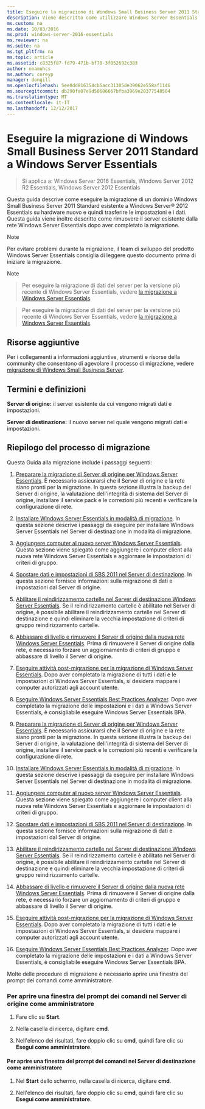 ```yaml
---
title: Eseguire la migrazione di Windows Small Business Server 2011 Standard a Windows Server Essentials
description: Viene descritto come utilizzare Windows Server Essentials
ms.custom: na
ms.date: 10/03/2016
ms.prod: windows-server-2016-essentials
ms.reviewer: na
ms.suite: na
ms.tgt_pltfrm: na
ms.topic: article
ms.assetid: c8325f87-fd79-471b-bf70-3f052692c383
author: nnamuhcs
ms.author: coreyp
manager: dongill
ms.openlocfilehash: 5ee0dd816354cb5acc31305de39062e558af1146
ms.sourcegitcommit: db290fa07e9d50686667bfba3969e20377548504
ms.translationtype: MT
ms.contentlocale: it-IT
ms.lasthandoff: 12/12/2017
---
```

# <a name="migrate-windows-small-business-server-2011-standard-to-windows-server-essentials"></a>Eseguire la migrazione di Windows Small Business Server 2011 Standard a Windows Server Essentials

>Si applica a: Windows Server 2016 Essentials, Windows Server 2012 R2 Essentials, Windows Server 2012 Essentials

Questa guida descrive come eseguire la migrazione di un dominio Windows Small Business Server 2011 Standard esistente a Windows Server® 2012 Essentials su hardware nuovo e quindi trasferire le impostazioni e i dati. Questa guida viene inoltre descritto come rimuovere il server esistente dalla rete Windows Server Essentials dopo aver completato la migrazione.  
  
> [!NOTE]
>  Per evitare problemi durante la migrazione, il team di sviluppo del prodotto Windows Server Essentials consiglia di leggere questo documento prima di iniziare la migrazione.  
  
> [!NOTE]

>  Per eseguire la migrazione di dati del server per la versione più recente di Windows Server Essentials, vedere [la migrazione a Windows Server Essentials](Migrate-from-Previous-Versions-to-Windows-Server-Essentials-or-Windows-Server-Essentials-Experience.md).  

>  Per eseguire la migrazione di dati del server per la versione più recente di Windows Server Essentials, vedere [la migrazione a Windows Server Essentials](../migrate/Migrate-from-Previous-Versions-to-Windows-Server-Essentials-or-Windows-Server-Essentials-Experience.md).  

  
## <a name="additional-resources"></a>Risorse aggiuntive  
 Per i collegamenti a informazioni aggiuntive, strumenti e risorse della community che consentono di agevolare il processo di migrazione, vedere [migrazione di Windows Small Business Server](https://go.microsoft.com/fwlink/?LinkId=217520).  
  
## <a name="terms-and-definitions"></a>Termini e definizioni  
 **Server di origine:** il server esistente da cui vengono migrati dati e impostazioni.  
  
 **Server di destinazione:** il nuovo server nel quale vengono migrati dati e impostazioni.  
  
## <a name="migration-process-summary"></a>Riepilogo del processo di migrazione  
 Questa Guida alla migrazione include i passaggi seguenti:  
  

1.  [Preparare la migrazione di Server di origine per Windows Server Essentials](Prepare-your-Source-Server-for-Windows-Server-Essentials-migration.md).  È necessario assicurarsi che il Server di origine e la rete siano pronti per la migrazione. In questa sezione illustra la backup dei Server di origine, la valutazione dell'integrità di sistema del Server di origine, installare il service pack e le correzioni più recenti e verificare la configurazione di rete.  
  
2.  [Installare Windows Server Essentials in modalità di migrazione](Install-Windows-Server-Essentials-in-migration-mode.md).  In questa sezione descrive i passaggi da eseguire per installare Windows Server Essentials nel Server di destinazione in modalità di migrazione.  
  
3.  [Aggiungere computer al nuovo server Windows Server Essentials](Join-computers-to-the-new-Windows-Server-Essentials-server.md).  Questa sezione viene spiegato come aggiungere i computer client alla nuova rete Windows Server Essentials e aggiornare le impostazioni di criteri di gruppo.  
  
4.  [Spostare dati e impostazioni di SBS 2011 nel Server di destinazione](Move-Windows-SBS-2011-Standard-settings-and-data-to-the-Destination-Server-for-Windows-Server-Essentials-migration.md).  In questa sezione fornisce informazioni sulla migrazione di dati e impostazioni dal Server di origine.  
  
5.  [Abilitare il reindirizzamento cartelle nel Server di destinazione Windows Server Essentials](Enable-folder-redirection-on-the-Windows-Server-Essentials-Destination-Server.md).  Se il reindirizzamento cartelle è abilitato nel Server di origine, è possibile abilitare il reindirizzamento cartelle nel Server di destinazione e quindi eliminare la vecchia impostazione di criteri di gruppo reindirizzamento cartelle.  
  
6.  [Abbassare di livello e rimuovere il Server di origine dalla nuova rete Windows Server Essentials](Demote-and-remove-the-Source-Server-from-the-new-Windows-Server-Essentials-network.md).  Prima di rimuovere il Server di origine dalla rete, è necessario forzare un aggiornamento di criteri di gruppo e abbassare di livello il Server di origine.  
  
7.  [Eseguire attività post-migrazione per la migrazione di Windows Server Essentials](Perform-post-migration-tasks-for-Windows-Server-Essentials-migration.md).  Dopo aver completato la migrazione di tutti i dati e le impostazioni di Windows Server Essentials, si desidera mappare i computer autorizzati agli account utente.  
  
8.  [Eseguire Windows Server Essentials Best Practices Analyzer](Run-the-Windows-Server-Essentials-Best-Practices-Analyzer.md).  Dopo aver completato la migrazione delle impostazioni e i dati a Windows Server Essentials, è consigliabile eseguire Windows Server Essentials BPA.  

1.  [Preparare la migrazione di Server di origine per Windows Server Essentials](../migrate/Prepare-your-Source-Server-for-Windows-Server-Essentials-migration.md).  È necessario assicurarsi che il Server di origine e la rete siano pronti per la migrazione. In questa sezione illustra la backup dei Server di origine, la valutazione dell'integrità di sistema del Server di origine, installare il service pack e le correzioni più recenti e verificare la configurazione di rete.  
  
2.  [Installare Windows Server Essentials in modalità di migrazione](../migrate/Install-Windows-Server-Essentials-in-migration-mode.md).  In questa sezione descrive i passaggi da eseguire per installare Windows Server Essentials nel Server di destinazione in modalità di migrazione.  
  
3.  [Aggiungere computer al nuovo server Windows Server Essentials](../migrate/Join-computers-to-the-new-Windows-Server-Essentials-server.md).  Questa sezione viene spiegato come aggiungere i computer client alla nuova rete Windows Server Essentials e aggiornare le impostazioni di criteri di gruppo.  
  
4.  [Spostare dati e impostazioni di SBS 2011 nel Server di destinazione](../migrate/Move-Windows-SBS-2011-Standard-settings-and-data-to-the-Destination-Server-for-Windows-Server-Essentials-migration.md).  In questa sezione fornisce informazioni sulla migrazione di dati e impostazioni dal Server di origine.  
  
5.  [Abilitare il reindirizzamento cartelle nel Server di destinazione Windows Server Essentials](../migrate/Enable-folder-redirection-on-the-Windows-Server-Essentials-Destination-Server.md).  Se il reindirizzamento cartelle è abilitato nel Server di origine, è possibile abilitare il reindirizzamento cartelle nel Server di destinazione e quindi eliminare la vecchia impostazione di criteri di gruppo reindirizzamento cartelle.  
  
6.  [Abbassare di livello e rimuovere il Server di origine dalla nuova rete Windows Server Essentials](../migrate/Demote-and-remove-the-Source-Server-from-the-new-Windows-Server-Essentials-network.md).  Prima di rimuovere il Server di origine dalla rete, è necessario forzare un aggiornamento di criteri di gruppo e abbassare di livello il Server di origine.  
  
7.  [Eseguire attività post-migrazione per la migrazione di Windows Server Essentials](../migrate/Perform-post-migration-tasks-for-Windows-Server-Essentials-migration.md).  Dopo aver completato la migrazione di tutti i dati e le impostazioni di Windows Server Essentials, si desidera mappare i computer autorizzati agli account utente.  
  
8.  [Eseguire Windows Server Essentials Best Practices Analyzer](../migrate/Run-the-Windows-Server-Essentials-Best-Practices-Analyzer.md).  Dopo aver completato la migrazione delle impostazioni e i dati a Windows Server Essentials, è consigliabile eseguire Windows Server Essentials BPA.  

  
 Molte delle procedure di migrazione è necessario aprire una finestra del prompt dei comandi come amministratore.  
  
###  <a name="BKMK_OpenACommandPromptAsAdmin"></a>Per aprire una finestra del prompt dei comandi nel Server di origine come amministratore  
  
1.  Fare clic su **Start**.  
  
2.  Nella casella di ricerca, digitare **cmd**.  
  
3.  Nell'elenco dei risultati, fare doppio clic su **cmd**, quindi fare clic su **Esegui come amministratore**.  
  
#### <a name="to-open-a-command-prompt-window-on-the-destination-server-as-an-administrator"></a>Per aprire una finestra del prompt dei comandi nel Server di destinazione come amministratore  
  
1.  Nel **Start** dello schermo, nella casella di ricerca, digitare **cmd**.  
  
2.  Nell'elenco dei risultati, fare doppio clic su **cmd**, quindi fare clic su **Esegui come amministratore**.
